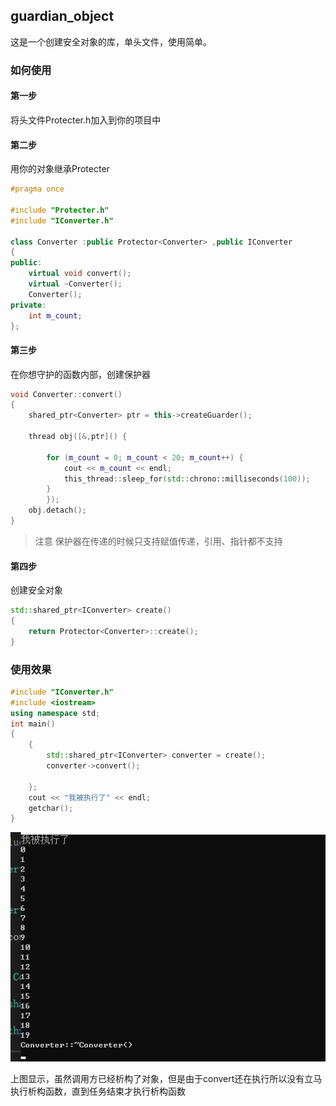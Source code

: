 ## guardian_object
这是一个创建安全对象的库，单头文件，使用简单。

### 如何使用

#### 第一步

将头文件Protecter.h加入到你的项目中

#### 第二步

用你的对象继承Protecter

~~~c++
#pragma once

#include "Protecter.h"
#include "IConverter.h"

class Converter :public Protector<Converter> ,public IConverter
{
public:
	virtual void convert();
	virtual ~Converter();
	Converter();
private:
	int m_count;
};
~~~

#### 第三步

在你想守护的函数内部，创建保护器

~~~c++
void Converter::convert()
{
	shared_ptr<Converter> ptr = this->createGuarder();

	thread obj([&,ptr]() {
		
		for (m_count = 0; m_count < 20; m_count++) {
			cout << m_count << endl;
			this_thread::sleep_for(std::chrono::milliseconds(100));
		}
		});
	obj.detach();
}
~~~

> 注意 保护器在传递的时候只支持赋值传递，引用、指针都不支持

#### 第四步

创建安全对象

~~~c++
std::shared_ptr<IConverter> create()
{
	return Protector<Converter>::create();
}
~~~

### 使用效果

~~~c++
#include "IConverter.h"
#include <iostream>
using namespace std;
int main()
{
	{
		std::shared_ptr<IConverter> converter = create();
		converter->convert();

	};
	cout << "我被执行了" << endl;
	getchar();
}
~~~

![](https://raw.githubusercontent.com/2963663242/guardian_object/main/doc/img/image-20230427153128349.png)

上图显示，虽然调用方已经析构了对象，但是由于convert还在执行所以没有立马执行析构函数，直到任务结束才执行析构函数